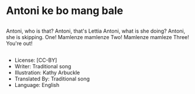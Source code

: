 # Antoni ke bo mang bale

##
Antoni, who is that?
Antoni, that's Lettia
Antoni, what is she
doing? Antoni, she is
skipping.
One! Mamlenze
mamlenze
Two! Mamlenze
mamleze
Three! You're out!

##
* License: [CC-BY]
* Writer: Traditional song
* Illustration: Kathy Arbuckle
* Translated By: Traditional song
* Language: English

